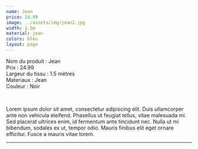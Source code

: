 ```yaml
---
name: Jean
price: 24.99
image: ../assets/img/jean2.jpg
width: 1.5m
material: jean
colors: bleu
layout: page
---
```


Nom du produit : Jean  
Prix : 24.99  
Largeur du tissu : 1.5 mètres  
Materiaux : Jean  
Couleur : Noir  

&nbsp; 

Lorem ipsum dolor sit amet, consectetur adipiscing elit. Duis ullamcorper ante non vehicula eleifend.
Phasellus ut feugiat tellus, vitae malesuada mi. Sed placerat ultrices enim, id fermentum ante tincidunt nec.
Nulla ut mi bibendum, sodales ex ut, tempor odio. Mauris finibus elit eget ornare efficitur. Fusce a mauris vitae lorem.  
- - -